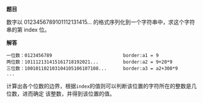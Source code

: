 **题目**

数字以 0123456789101112131415... 的格式序列化到一个字符串中，求这个字符串的第 index 位。

**解答**

`````
一位数：0123456789                          border:a1 = 9
两位数：101112131415161718192021...         border:a2 = 9+20*9
三位数：100101102103104105106107108...      border:a3 = a2+300*9
...
`````
计算出各个位数的边界，根据`index`的值则可以判断该位置的字符所在的整数是几位数，进而确定
该整数，并得到该位置的值。